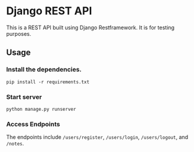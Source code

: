 # Django REST API

This is a REST API built using Django Restframework. It is for testing purposes. 

## Usage

### Install the dependencies.
`pip install -r requirements.txt`

### Start server
`python manage.py runserver`

### Access Endpoints
The endpoints include `/users/register`, `/users/login`, `/users/logout`, and `/notes`. 
